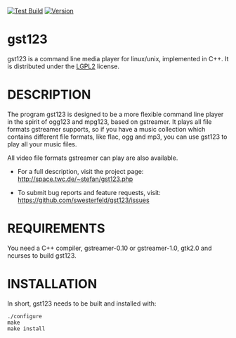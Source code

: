 [![Test Build][testing-badge]][testing-url]
[![Version][version-badge]][version-url]

gst123
======

gst123 is a command line media player for linux/unix, implemented in C++.
It is distributed under the [LGPL2](https://github.com/swesterfeld/gst123/blob/master/COPYING) license.

# DESCRIPTION

The program gst123 is designed to be a more flexible command line player
in the spirit of ogg123 and mpg123, based on gstreamer. It plays all file
formats gstreamer supports, so if you have a music collection which
contains different file formats, like flac, ogg and mp3, you can use gst123
to play all your music files.

All video file formats gstreamer can play are also available.

* For a full description, visit the project page:
	http://space.twc.de/~stefan/gst123.php

* To submit bug reports and feature requests, visit:
	https://github.com/swesterfeld/gst123/issues


# REQUIREMENTS

You need a C++ compiler, gstreamer-0.10 or gstreamer-1.0, gtk2.0 and ncurses to
build gst123.

# INSTALLATION

In short, gst123 needs to be built and installed with:

	./configure
	make
	make install

[testing-badge]: https://img.shields.io/github/actions/workflow/status/swesterfeld/gst123/testing.yml?style=for-the-badge
[testing-url]: https://github.com/swesterfeld/gst123/actions/workflows/testing.yml
[version-badge]: https://img.shields.io/github/v/release/swesterfeld/gst123?label=version&style=for-the-badge
[version-url]: https://github.com/swesterfeld/gst123/releases
